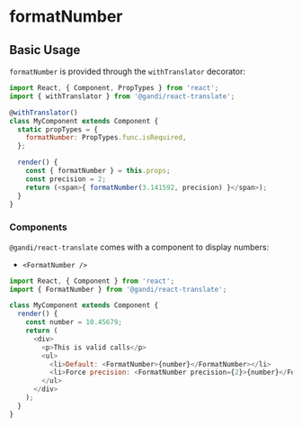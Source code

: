 formatNumber
============

Basic Usage
-----------

`formatNumber` is provided through the `withTranslator` decorator:

```javascript
import React, { Component, PropTypes } from 'react';
import { withTranslator } from '@gandi/react-translate';

@withTranslator()
class MyComponent extends Component {
  static propTypes = {
    formatNumber: PropTypes.func.isRequired,
  };

  render() {
    const { formatNumber } = this.props;
    const precision = 2;
    return (<span>{ formatNumber(3.141592, precision) }</span>);
  }
}
```

### Components

`@gandi/react-translate` comes with a component to display numbers:

- `<FormatNumber />`

``` javascript
import React, { Component } from 'react';
import { FormatNumber } from '@gandi/react-translate';

class MyComponent extends Component {
  render() {
    const number = 10.45679;
    return (
      <div>
        <p>This is valid calls</p>
        <ul>
          <li>Default: <FormatNumber>{number}</FormatNumber></li>
          <li>Force precision: <FormatNumber precision={2}>{number}</FormatNumber></li>
        </ul>
      </div>
    );
  }
}
```
